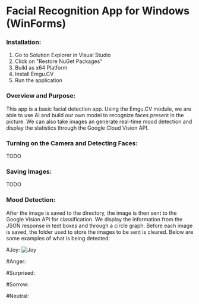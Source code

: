 # Facial Recognition App for Windows (WinForms)

### Installation:

1. Go to Solution Explorer in Visual Studio
2. Click on "Restore NuGet Packages"
3. Build as x64 Platform
4. Install Emgu.CV
5. Run the application

### Overview and Purpose:

This app is a basic facial detection app. Using the Emgu.CV module, we are able to use AI and build our own model to recognize faces present in the picture. We can also take images an generate real-time mood detection and display the statistics through the Google Cloud Vision API.
<br>

### Turning on the Camera and Detecting Faces:

TODO
<br>

### Saving Images:

TODO
<br>

### Mood Detection:

After the image is saved to the directory, the image is then sent to the Google Vision API for classification. We display the information from the JSON response in text boxes and through a circle graph. Before each image is saved, the folder used to store the images to be sent is cleared. Below are some examples of what is being detected:

#Joy:
![Joy](https://user-images.githubusercontent.com/91065673/200970747-99545b40-2149-4439-b518-5fdb9fc6953d.png)

#Anger:


#Surprised:


#Sorrow:


#Neutral:
